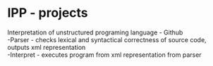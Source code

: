 # IPP - projects
Interpretation of unstructured programing language - Github  
-Parser - checks lexical and syntactical correctness of source code, outputs xml representation  
-Interpret - executes program from xml representation from parser
